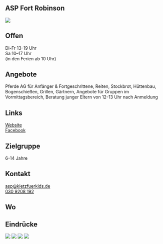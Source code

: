 ## ASP Fort Robinson
<img id="topmedia" src="images/Logos/ASP_Fort_Robinson.jpg" />

<!--
## Wochenplan
<div id='calendar' class="weeklyschedule"></div>
<script>window.onload = loadWeeklySchedule(GCAL_ID_ASP_FORT_ROBINSON)</script>
-->

## Offen
Di-Fr 13-19 Uhr<br>
Sa 10–17 Uhr<br>
(in den Ferien ab 10 Uhr)

## Angebote
<p id="activities">Pferde AG für Anfänger & Fortgeschrittene, Reiten, Stockbrot, Hüttenbau, Bogenschießen, Grillen, Gärtnern, Angebote für Gruppen im Vormittagsbereich, Beratung junger Eltern von 12-13 Uhr nach Anmeldung
</p>

## Links
<a class="external_link" href="http://www.kietzfuerkids.de/fort-robinson/">Website</a><br>
<a class="external_link" href="https://www.facebook.com/pages/Fort-Robinson-ASP/294121017862787">Facebook</a>

## Zielgruppe
6-14 Jahre

## Kontakt
[asp@kietzfuerkids.de](mailto:asp@kietzfuerkids.de)<br>
<a href="tel:+49309208192">030 9208 192</a>

## Wo
<div id="gmap"></div>
<script>window.onload = showMap('Wartiner Str. 79, 13057 Berlin', 0, 'gmap_mini')</script>

## Eindrücke
<div class="mediacontainer">
  <img src="images/ASP_Fort_Robinson/1.jpg" />
  <img src="images/ASP_Fort_Robinson/2.jpg" />
  <img src="images/ASP_Fort_Robinson/3.jpg" />
  <img src="images/ASP_Fort_Robinson/4.jpg" />
</div>
